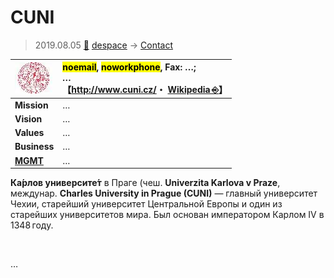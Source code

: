 # CUNI
> 2019.08.05 [🚀](../../index/index.md) [despace](../index.md) → [Contact](../contact.md)

|[![](../f/contact/c/cuni_logo1_thumb.webp)](../f/contact/c/cuni_logo1.webp)|<mark>noemail</mark>, <mark>noworkphone</mark>, Fax: …;<br> *…*<br> 【<http://www.cuni.cz/>・ [Wikipedia ⎆](https://en.wikipedia.org/wiki/Charles_University)】|
|:-|:-|
|**Mission**|…|
|**Vision**|…|
|**Values**|…|
|**Business**|…|
|**[MGMT](../mgmt.md)**|…|

**Ка́рлов университе́т** в Праге (чеш. **Univerzita Karlova v Praze**, междунар. **Charles University in Prague (CUNI)** — главный университет Чехии, старейший университет Центральной Европы и один из старейших университетов мира. Был основан императором Карлом IV в 1348 году.


<p style="page-break-after:always"> </p>

…
